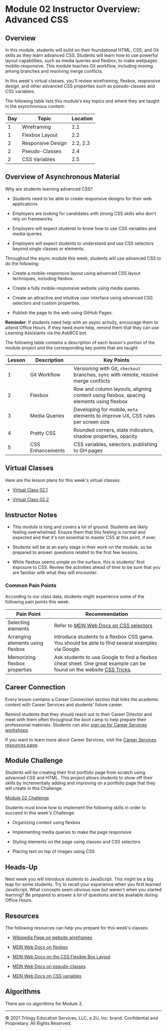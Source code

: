 # Module 02 Instructor Overview: Advanced CSS

## Overview

In this module, students will build on their foundational HTML, CSS, and Git skills as they learn advanced CSS. Students will learn how to use powerful layout capabilities, such as media queries and flexbox, to make webpages mobile-responsive. This module teaches Git workflow, including moving among branches and resolving merge conflicts.

In this week's virtual classes, you'll review wireframing, flexbox, responsive design, and other advanced CSS properties such as pseudo-classes and CSS variables.

The following table lists this module's key topics and where they are taught in the asynchronous content:

| Day | Topic             | Location |
| --- | ----------------- | -------- |
| 1   | Wireframing       | 2.1      |
| 1   | Flexbox Layout    | 2.2      |
| 2   | Responsive Design | 2.2, 2.3 |
| 2   | Pseudo-Classes    | 2.4      |
| 2   | CSS Variables     | 2.5      |

## Overview of Asynchronous Material

Why are students learning advanced CSS?

* Students need to be able to create responsive designs for their web applications.

* Employers are looking for candidates with strong CSS skills who don't rely on frameworks.

* Employers will expect students to know how to use CSS variables and media queries.

* Employers will expect students to understand and use CSS selectors beyond single classes or elements.

Throughout the async module this week, students will use advanced CSS to do the following:

* Create a mobile-responsive layout using advanced CSS layout techniques, including flexbox.

* Create a fully mobile-responsive website using media queries.

* Create an attractive and intuitive user interface using advanced CSS selectors and custom properties.

* Publish the page to the web using GitHub Pages.

**Reminder**: If students need help with an async activity, encourage them to attend Office Hours. If they need more help, remind them that they can use Learning Assistants via the AskBCS bot.

The following table contains a description of each lesson's portion of the module project and the corresponding key points that are taught:

| Lesson | Description      | Key Points                                                                             |
| ------ | ---------------- | -------------------------------------------------------------------------------------- |
| 1      | Git Workflow     | Versioning with Git, `checkout` branches, sync with remote, resolve merge conflicts    |
| 2      | Flexbox          | Row and column layouts, aligning content using flexbox, spacing elements using flexbox |
| 3      | Media Queries    | Developing for mobile, `meta` elements to improve UX, CSS rules per screen size        |
| 4      | Pretty CSS       | Rounded corners, state indicators, shadow properties, opacity                          |
| 5      | CSS Enhancements | CSS variables, selectors, publishing to GH pages                                       |

## Virtual Classes

Here are the lesson plans for this week's virtual classes:

* [Virtual Class 02.1](./02.1-REQUIRED.md)

* [Virtual Class 02.2](./02.2-REQUIRED.md)

## Instructor Notes

* This module is long and covers a lot of ground. Students are likely feeling overwhelmed. Ensure them that this feeling is normal and expected and that it's not essential to master CSS at this point, if ever.

* Students will be at an early stage in their work on the module, so be prepared to answer questions related to the first few lessons.

* While flexbox seems simple on the surface, this is students' first exposure to CSS. Review the activities ahead of time to be sure that you are familiar with what they will encounter.

### Common Pain Points

According to our class data, students might experience some of the following pain points this week:

| Pain Point                       | Recommendation                                                                                                                                 |
| -------------------------------- | -----------------------------------------------------------------------------------------------------------------------------------------------|
| Selecting elements               | Refer to [MDN Web Docs on CSS selectors](https://developer.mozilla.org/en-US/docs/Learn/CSS/Building_blocks/Selectors)                         |
| Arranging elements using flexbox | Introduce students to a flexbox CSS game. You should be able to find several examples via Google.                                              |
| Memorizing flexbox properties    | Ask students to use Google to find a flexbox cheat sheet. One great example can be found on the website [CSS Tricks](https://css-tricks.com/). |

## Career Connection

Every lesson contains a Career Connection section that links the academic content with Career Services and students' future career.

Remind students that they should reach out to their Career Director and meet with them often throughout the boot camp to help prepare their professional materials. Students can also [sign up for Career Services workshops](https://careerservicesonlineevents.splashthat.com/).

If you want to learn more about Career Services, visit the [Career Services resources page](https://mycareerspot.org/).

## Module Challenge

Students will be creating their first portfolio page from scratch using advanced CSS and HTML. This project allows students to show off their skills by incrementally adding and improving on a portfolio page that they will create in this Challenge.

[Module 02 Challenge](../../01-Class-Content/02-Advanced-CSS/02-Challenge)

Students must know how to implement the following skills in order to succeed in this week's Challenge:

* Organizing content using flexbox

* Implementing media queries to make the page responsive

* Styling elements on the page using classes and CSS selectors

* Placing text on top of images using CSS

## Heads-Up

Next week you will introduce students to JavaScript. This might be a big leap for some students. Try to recall your experience when you first learned JavaScript. What concepts seem obvious now but weren't when you started learning? Be prepared to answer a lot of questions and be available during Office Hours.

## Resources

The following resources can help you prepare for this week's classes:

* [Wikipedia Page on website wireframes](https://en.wikipedia.org/wiki/Website_wireframe)

* [MDN Web Docs on flexbox](https://developer.mozilla.org/en-US/docs/Learn/CSS/CSS_layout/Flexbox)

* [MDN Web Docs on the CSS Flexible Box Layout](https://developer.mozilla.org/en-US/docs/Web/CSS/CSS_Flexible_Box_Layout)

* [MDN Web Docs on pseudo-classes](https://developer.mozilla.org/en-US/docs/Web/CSS/Pseudo-classes)

* [MDN Web Docs on CSS variables](https://developer.mozilla.org/en-US/docs/Web/CSS/Using_CSS_custom_properties)

## Algorithms

There are no algorithms for Module 2.

---
© 2021 Trilogy Education Services, LLC, a 2U, Inc. brand. Confidential and Proprietary. All Rights Reserved.
